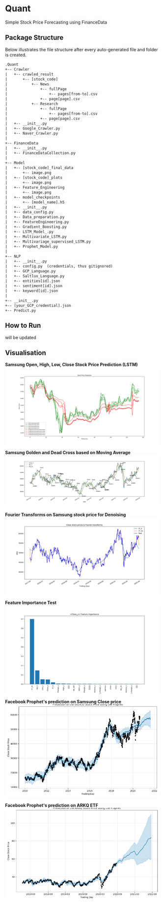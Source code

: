 # Quant
Simple Stock Price Forecasting using FinanceData

## Package Structure
Below illustrates the file structure after every auto-generated file and folder is created.

```
.Quant
+-- Crawler
|   +-- crawled_result
|       +-- [stock_code]
|           +-- News
|               +-- fullPage
|                   +-- pages[from-to].csv
|               +-- page[page].csv
|           +-- Research
|               +-- fullPage
|                   +-- pages[from-to].csv
|               +-- page[page].csv
|   +-- __init__.py
|   +-- Google_Crawler.py
|   +-- Naver_Crawler.py
|
+-- FinanceData
|   +-- __init__.py
|   +-- FinanceDataCollection.py
|
+-- Model
|   +-- [stock_code]_final_data
|       +-- image.png
|   +-- [stock_code]_plots
|       +-- image.png
|   +-- Feature_Engineering
|       +-- image.png
|   +-- model_checkpoints
|       +-- [model_name].h5
|   +-- __init__.py
|   +-- data_config.py
|   +-- Data_preparation.py
|   +-- FeatureEngineering.py
|   +-- Gradient_Boosting.py
|   +-- LSTM_Model_.py
|   +-- Multivariate_LSTM.py
|   +-- Multivariage_supervised_LSTM.py
|   +-- Prophet_Model.py
|
+-- NLP
|   +-- __init__.py
|   +-- config.py  (credentials, thus gitignored)
|   +-- GCP_Language.py
|   +-- Saltlux_Language.py
|   +-- entities[id].json
|   +-- sentiment[id].json
|   +-- keyword[id].json
|
+-- __init__.py
+-- [your_GCP_credential].json
+-- Predict.py
```

## How to Run
will be updated

## Visualisation
**Samsung Open, High, Low, Close Stock Price Prediction (LSTM)**  
![Samsung_4_stock_prices](Model/005930_plots/AllInOne.png)

**Samsung Golden and Dead Cross based on Moving Average**  
![Samsung_Golden_Dead_Cross](Model/005930_plots/MA_Golden_Cross.png)

**Fourier Transforms on Samsung stock price for Denoising**  
![Samsung_4_stock_prices](Model/005930_plots/Fourier_Transforms.png)

**Feature Importance Test**  
![Samsung_4_stock_prices](Model/Feature_Engineering/Close_x_Feature_Importance.png)

**Facebook Prophet's prediction on Samsung Close price**  
![Samsung_4_stock_prices](Model/005930_plots/prophet_pred.png)

**Facebook Prophet's prediction on ARKQ ETF**  
![Samsung_4_stock_prices](Model/ARKQ_plots/prophet_pred.png)






